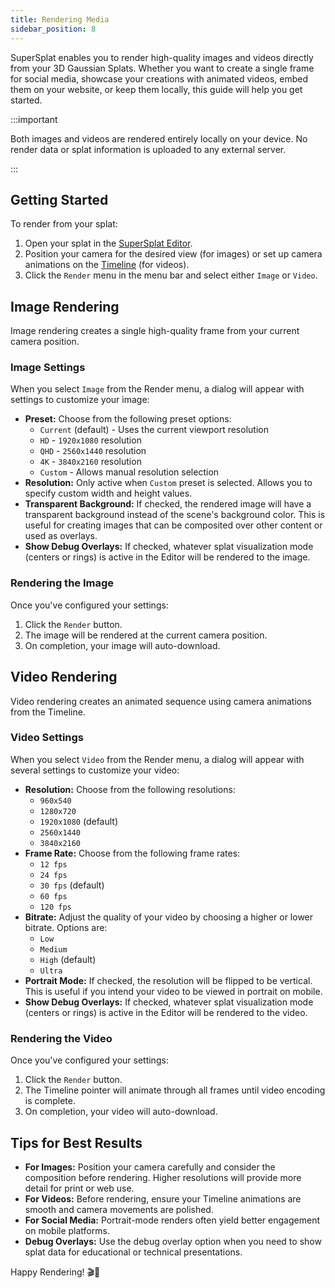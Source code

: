 ```yaml
---
title: Rendering Media
sidebar_position: 8
---
```


SuperSplat enables you to render high-quality images and videos directly from your 3D Gaussian Splats. Whether you want to create a single frame for social media, showcase your creations with animated videos, embed them on your website, or keep them locally, this guide will help you get started.

:::important

Both images and videos are rendered entirely locally on your device. No render data or splat information is uploaded to any external server.

:::

## Getting Started

To render from your splat:

1. Open your splat in the [SuperSplat Editor](https://superspl.at/editor).
2. Position your camera for the desired view (for images) or set up camera animations on the [Timeline](timeline.md) (for videos).
3. Click the `Render` menu in the menu bar and select either `Image` or `Video`.

## Image Rendering

Image rendering creates a single high-quality frame from your current camera position.

### Image Settings

When you select `Image` from the Render menu, a dialog will appear with settings to customize your image:

- **Preset:** Choose from the following preset options:
  - `Current` (default) - Uses the current viewport resolution
  - `HD` - `1920x1080` resolution
  - `QHD` - `2560x1440` resolution  
  - `4K` - `3840x2160` resolution
  - `Custom` - Allows manual resolution selection
- **Resolution:** Only active when `Custom` preset is selected. Allows you to specify custom width and height values.
- **Transparent Background:** If checked, the rendered image will have a transparent background instead of the scene's background color. This is useful for creating images that can be composited over other content or used as overlays.
- **Show Debug Overlays:** If checked, whatever splat visualization mode (centers or rings) is active in the Editor will be rendered to the image.

### Rendering the Image

Once you've configured your settings:

1. Click the `Render` button.
2. The image will be rendered at the current camera position.
3. On completion, your image will auto-download.

## Video Rendering

Video rendering creates an animated sequence using camera animations from the Timeline.

### Video Settings

When you select `Video` from the Render menu, a dialog will appear with several settings to customize your video:

- **Resolution:** Choose from the following resolutions:
  - `960x540`
  - `1280x720`
  - `1920x1080` (default)
  - `2560x1440`
  - `3840x2160`
- **Frame Rate:** Choose from the following frame rates:
  - `12 fps`
  - `24 fps`
  - `30 fps` (default)
  - `60 fps`
  - `120 fps`
- **Bitrate:** Adjust the quality of your video by choosing a higher or lower bitrate. Options are:
  - `Low`
  - `Medium`
  - `High` (default)
  - `Ultra`
- **Portrait Mode:** If checked, the resolution will be flipped to be vertical. This is useful if you intend your video to be viewed in portrait on mobile.
- **Show Debug Overlays:** If checked, whatever splat visualization mode (centers or rings) is active in the Editor will be rendered to the video.

### Rendering the Video

Once you've configured your settings:

1. Click the `Render` button.
2. The Timeline pointer will animate through all frames until video encoding is complete.
3. On completion, your video will auto-download.

## Tips for Best Results

- **For Images:** Position your camera carefully and consider the composition before rendering. Higher resolutions will provide more detail for print or web use.
- **For Videos:** Before rendering, ensure your Timeline animations are smooth and camera movements are polished.
- **For Social Media:** Portrait-mode renders often yield better engagement on mobile platforms.
- **Debug Overlays:** Use the debug overlay option when you need to show splat data for educational or technical presentations.

Happy Rendering! 🎬📸
